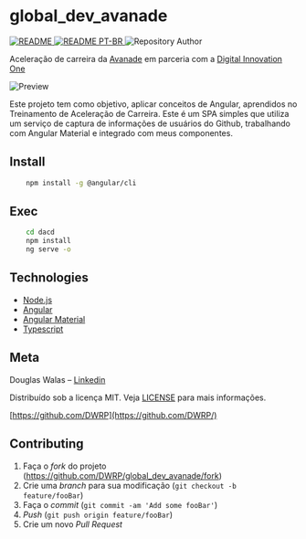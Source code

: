 # global_dev_avanade

<a href="README.md">
    <img src="https://img.shields.io/badge/README-EN-green?color=blue&label=README"  alt="README" />
</a>
<a href="README_pt.md">
    <img src="https://img.shields.io/badge/README-PT-green?color=blue&label=README" alt="README PT-BR" />
</a>
<img src="https://img.shields.io/badge/Autor-Douglas%20Walas-green?color=green&label=Autor&style=flat-square" alt="Repository Author"/>

Aceleração de carreira da [Avanade](https://www.avanade.com) em parceria com a [Digital Innovation One](https://digitalinnovation.one/)

![Preview](https://media.giphy.com/media/mggNxTLWbZXOvzreL8/giphy.gif)

Este projeto tem como objetivo, aplicar conceitos de Angular, aprendidos no Treinamento de Aceleração de Carreira. Este é um SPA simples que utiliza um serviço de captura de informações de usuários do Github, trabalhando com Angular Material e integrado com meus componentes.

## Install

```bash
    npm install -g @angular/cli
```

## Exec

```bash
    cd dacd
    npm install
    ng serve -o
```

## Technologies

* [Node.js](https://nodejs.org/en/)
* [Angular](https://angular.io/)
* [Angular Material](https://material.angular.io/)
* [Typescript](https://www.typescriptlang.org/)

## Meta

Douglas Walas – [Linkedin](https://www.linkedin.com/in/douglaswalas/)

Distribuído sob a licença MIT. Veja [LICENSE](LICENSE) para mais informações.

[https://github.com/DWRP](https://github.com/DWRP/)

## Contributing

1. Faça o _fork_ do projeto (<https://github.com/DWRP/global_dev_avanade/fork>)
2. Crie uma _branch_ para sua modificação (`git checkout -b feature/fooBar`)
3. Faça o _commit_ (`git commit -am 'Add some fooBar'`)
4. _Push_ (`git push origin feature/fooBar`)
5. Crie um novo _Pull Request_
